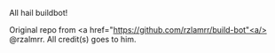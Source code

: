 All hail buildbot!

Original repo from <a href="https://github.com/rzlamrr/build-bot"<a/> @rzalmrr. All credit(s) goes to him.
